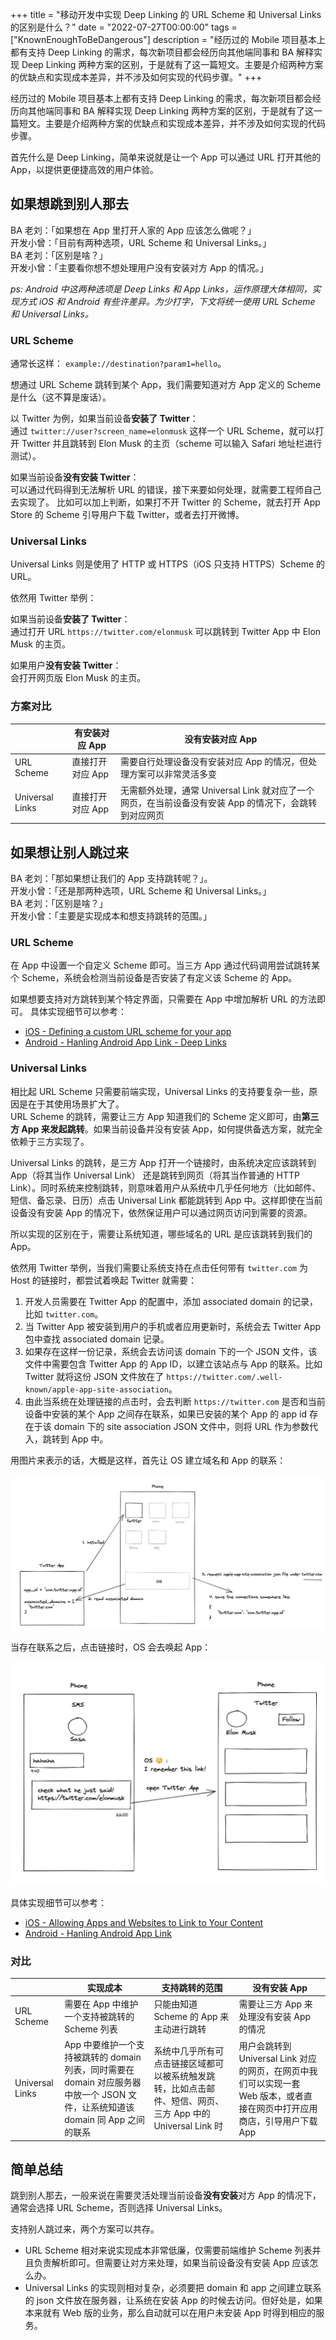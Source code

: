+++
title = "移动开发中实现 Deep Linking 的 URL Scheme 和 Universal Links 的区别是什么？"
date = "2022-07-27T00:00:00"
tags = ["KnownEnoughToBeDangerous"]
description = "经历过的 Mobile 项目基本上都有支持 Deep Linking 的需求，每次新项目都会经历向其他端同事和 BA 解释实现 Deep Linking 两种方案的区别，于是就有了这一篇短文。主要是介绍两种方案的优缺点和实现成本差异，并不涉及如何实现的代码步骤。"
+++

经历过的 Mobile 项目基本上都有支持 Deep Linking 的需求，每次新项目都会经历向其他端同事和 BA 解释实现 Deep Linking 两种方案的区别，于是就有了这一篇短文。主要是介绍两种方案的优缺点和实现成本差异，并不涉及如何实现的代码步骤。

首先什么是 Deep Linking，简单来说就是让一个 App 可以通过 URL 打开其他的 App，以提供更便捷高效的用户体验。

## 如果想跳到别人那去
BA 老刘：「如果想在 App 里打开人家的 App 应该怎么做呢？」  
开发小曾：「目前有两种选项，URL Scheme 和 Universal Links。」  
BA 老刘：「区别是啥？」  
开发小曾：「主要看你想不想处理用户没有安装对方 App 的情况。」  

*ps: Android 中这两种选项是 Deep Links 和 App Links，运作原理大体相同，实现方式 iOS 和 Android 有些许差异。为少打字，下文将统一使用 URL Scheme 和 Universal Links。*

### URL Scheme
通常长这样： `example://destination?param1=hello`。

想通过 URL Scheme 跳转到某个 App，我们需要知道对方 App 定义的 Scheme 是什么（这不算是废话）。

以 Twitter 为例，如果当前设备**安装了 Twitter**：  
通过 `twitter://user?screen_name=elonmusk` 这样一个 URL Scheme，就可以打开 Twitter 并且跳转到 Elon Musk 的主页（scheme 可以输入 Safari 地址栏进行测试）。

如果当前设备**没有安装 Twitter**：  
可以通过代码得到无法解析 URL 的错误，接下来要如何处理，就需要工程师自己去实现了。
比如可以加上判断，如果打不开 Twitter 的 Scheme，就去打开 App Store 的 Scheme 引导用户下载 Twitter，或者去打开微博。

### Universal Links
Universal Links 则是使用了 HTTP 或 HTTPS（iOS 只支持 HTTPS）Scheme 的 URL。

依然用 Twitter 举例：  

如果当前设备**安装了 Twitter**：  
通过打开 URL `https://twitter.com/elonmusk` 可以跳转到 Twitter App 中 Elon Musk 的主页。

如果用户**没有安装 Twitter**：  
会打开网页版 Elon Musk 的主页。

### 方案对比

|  | 有安装对应 App | 没有安装对应 App |
| ---- | ---- | ---- |
| URL Scheme | 直接打开对应 App | 需要自行处理设备没有安装对应 App 的情况，但处理方案可以非常灵活多变 |
| Universal Links | 直接打开对应 App | 无需额外处理，通常 Universal Link 就对应了一个网页，在当前设备没有安装 App 的情况下，会跳转到对应网页 |

## 如果想让别人跳过来
BA 老刘：「那如果想让我们的 App 支持跳转呢？」。  
开发小曾：「还是那两种选项，URL Scheme 和 Universal Links。」  
BA 老刘：「区别是啥？」  
开发小曾：「主要是实现成本和想支持跳转的范围。」  

### URL Scheme
在 App 中设置一个自定义 Scheme 即可。当三方 App 通过代码调用尝试跳转某个 Scheme，系统会检测当前设备是否安装了有定义该 Scheme 的 App。

如果想要支持对方跳转到某个特定界面，只需要在 App 中增加解析 URL 的方法即可。
具体实现细节可以参考：
- [iOS - Defining a custom URL scheme for your app](https://developer.apple.com/documentation/xcode/defining-a-custom-url-scheme-for-your-app)
- [Android - Hanling Android App Link - Deep Links](https://developer.android.com/training/app-links#deep-links)

### Universal Links
相比起 URL Scheme 只需要前端实现，Universal Links 的支持要复杂一些，原因是在于其使用场景扩大了。  
URL Scheme 的跳转，需要让三方 App 知道我们的 Scheme 定义即可，由**第三方 App 来发起跳转**。如果当前设备并没有安装 App，如何提供备选方案，就完全依赖于三方实现了。

Universal Links 的跳转，是三方 App 打开一个链接时，由系统决定应该跳转到 App（将其当作 Universal Link） 还是跳转到网页（将其当作普通的 HTTP Link）。同时系统来控制跳转，则意味着用户从系统中几乎任何地方（比如邮件、短信、备忘录、日历）点击 Universal Link 都能跳转到 App 中。这样即使在当前设备没有安装 App 的情况下，依然保证用户可以通过网页访问到需要的资源。

所以实现的区别在于，需要让系统知道，哪些域名的 URL 是应该跳转到我们的 App。

依然用 Twitter 举例，当我们需要让系统支持在点击任何带有 `twitter.com` 为 Host 的链接时，都尝试着唤起 Twitter 就需要：
1. 开发人员需要在 Twitter App 的配置中，添加 associated domain 的记录，比如 `twitter.com`。
2. 当 Twitter App 被安装到用户的手机或者应用更新时，系统会去 Twitter App 包中查找 associated domain 记录。
3. 如果存在这样一份记录，系统会去访问该 domain 下的一个 JSON 文件，该文件中需要包含 Twitter App 的 App ID，以建立该站点与 App 的联系。比如 Twitter 就将这份 JSON 文件放在了  `https://twitter.com/.well-known/apple-app-site-association`。
4. 由此当系统在处理链接的点击时，会去判断 `https://twitter.com` 是否和当前设备中安装的某个 App 之间存在联系，如果已安装的某个 App 的 app id 存在于该 domain 下的 site association JSON 文件中，则将 URL 作为参数代入，跳转到 App 中。

用图片来表示的话，大概是这样，首先让 OS 建立域名和 App 的联系：

![make connection between domain and the app](/deeplinking_connection.png)

当存在联系之后，点击链接时，OS 会去唤起 App：

![tapping on the link will navigate to the app](/deeplinking_connection1.png)

具体实现细节可以参考：
- [iOS - Allowing Apps and Websites to Link to Your Content](https://developer.apple.com/documentation/xcode/allowing-apps-and-websites-to-link-to-your-content)
- [Android - Hanling Android App Link](https://developer.android.com/training/app-links#android-app-links)

### 对比
|  | 实现成本 | 支持跳转的范围 | 没有安装 App |
| ---- | ---- | ---- | ---- |
| URL Scheme | 需要在 App 中维护一个支持被跳转的 Scheme 列表 | 只能由知道 Scheme 的 App 来主动进行跳转 | 需要让三方 App 来处理没有安装 App 的情况 |
| Universal Links | App 中要维护一个支持被跳转的 domain 列表，同时需要在 domain 对应服务器中放一个 JSON 文件，让系统知道该 domain 同 App 之间的联系 | 系统中几乎所有可点击链接区域都可以被系统触发跳转，比如点击邮件、短信、网页、三方 App 中的 Universal Link 时 | 用户会跳转到 Universal Link 对应的网页，在网页中我们可以实现一套 Web 版本，或者直接在网页中打开应用商店，引导用户下载 App |

## 简单总结
跳到别人那去，一般来说在需要灵活处理当前设备**没有安装**对方 App 的情况下，通常会选择 URL Scheme，否则选择 Universal Links。

支持别人跳过来，两个方案可以共存。
- URL Scheme 相对来说实现成本非常低廉，仅需要前端维护 Scheme 列表并且负责解析即可。但需要让对方来处理，如果当前设备没有安装 App 应该怎么办。
- Universal Links 的实现则相对复杂，必须要把 domain 和 app 之间建立联系的 json 文件放在服务器，让系统在安装 App 的时候去访问。但好处是，如果本来就有 Web 版的业务，那么自动就可以在用户未安装 App 时得到相应的服务。